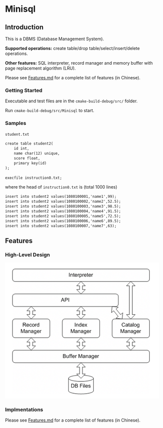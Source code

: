 # Minisql

## Introduction

This is a DBMS (Database Management System).

**Supported operations:** create table/drop table/select/insert/delete operations. 

**Other features:** SQL interpreter, record manager and memory buffer with page replacement algorithm (LRU).

Please see [Features.md](./Features.md) for a complete list of features (in Chinese).

### Getting Started

Executable and test files are in the `cmake-build-debug/src/` folder.

Run `cmake-build-debug/src/Minisql` to start.

### Samples

`student.txt`

```mysql
create table student2(
	id int,
	name char(12) unique,
	score float,
	primary key(id) 
);

execfile instruction0.txt;
```

where the head of `instruction0.txt` is (total 1000 lines)

```mysql
insert into student2 values(1080100001,'name1',99);
insert into student2 values(1080100002,'name2',52.5);
insert into student2 values(1080100003,'name3',98.5);
insert into student2 values(1080100004,'name4',91.5);
insert into student2 values(1080100005,'name5',72.5);
insert into student2 values(1080100006,'name6',89.5);
insert into student2 values(1080100007,'name7',63);
```

## Features

### High-Level Design

<img src="https://github.com/ztyreg/minisql/blob/master/design.png" width="600">

### Implmentations

Please see [Features.md](./Features.md) for a complete list of features (in Chinese).
